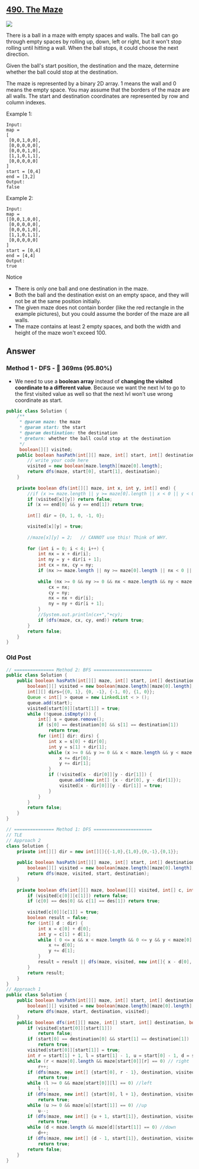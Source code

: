 ## [490. The Maze]()

![](https://github.com/weltond/DataStructure/blob/master/medium.PNG)

There is a ball in a maze with empty spaces and walls. The ball can go through empty spaces by rolling up, down, left or right, but it won't stop rolling until hitting a wall. When the ball stops, it could choose the next direction.

Given the ball's start position, the destination and the maze, determine whether the ball could stop at the destination.

The maze is represented by a binary 2D array. 1 means the wall and 0 means the empty space. You may assume that the borders of the maze are all walls. The start and destination coordinates are represented by row and column indexes.

Example 1:

```
Input:
map = 
[
 [0,0,1,0,0],
 [0,0,0,0,0],
 [0,0,0,1,0],
 [1,1,0,1,1],
 [0,0,0,0,0]
]
start = [0,4]
end = [3,2]
Output:
false
```

Example 2:

```
Input:
map = 
[[0,0,1,0,0],
 [0,0,0,0,0],
 [0,0,0,1,0],
 [1,1,0,1,1],
 [0,0,0,0,0]
]
start = [0,4]
end = [4,4]
Output:
true
```

Notice

- There is only one ball and one destination in the maze.
- Both the ball and the destination exist on an empty space, and they will not be at the same position initially.
- The given maze does not contain border (like the red rectangle in the example pictures), but you could assume the border of the maze are all walls.
- The maze contains at least 2 empty spaces, and both the width and height of the maze won't exceed 100.

## Answer
### Method 1 - DFS - :rocket: 369ms (95.80%)

- We need to use a **boolean array** instead of **changing the visited coordinate to a different value**. Because we want the next lvl to go to the first visited value as well so that the next lvl won't use wrong coordinate as start.

```java
public class Solution {
    /**
     * @param maze: the maze
     * @param start: the start
     * @param destination: the destination
     * @return: whether the ball could stop at the destination
     */
     boolean[][] visited;
    public boolean hasPath(int[][] maze, int[] start, int[] destination) {
        // write your code here
        visited = new boolean[maze.length][maze[0].length];
        return dfs(maze, start[0], start[1], destination);
    }
    
    private boolean dfs(int[][] maze, int x, int y, int[] end) {
        //if (x >= maze.length || y >= maze[0].length || x < 0 || y < 0 || maze[x][y] == 2) return false;
        if (visited[x][y]) return false;
        if (x == end[0] && y == end[1]) return true;
        
        int[] dir = {0, 1, 0, -1, 0};

        visited[x][y] = true;
        
        //maze[x][y] = 2;   // CANNOT use this! Think of WHY.
        
        for (int i = 0; i < 4; i++) {
            int nx = x + dir[i];
            int ny = y + dir[i + 1];
            int cx = nx, cy = ny;
            if (nx >= maze.length || ny >= maze[0].length || nx < 0 || ny < 0 || maze[nx][ny] != 0) continue;
            
            while (nx >= 0 && ny >= 0 && nx < maze.length && ny < maze[0].length && maze[nx][ny] == 0) {
                cx = nx;
                cy = ny;
                nx = nx + dir[i];
                ny = ny + dir[i + 1];
            }
            //System.out.println(cx+","+cy);
            if (dfs(maze, cx, cy, end)) return true;
        }
        return false;
    }
}
``` 

### Old Post

```java
// =============== Method 2: BFS ======================
public class Solution {
    public boolean hasPath(int[][] maze, int[] start, int[] destination) {
        boolean[][] visited = new boolean[maze.length][maze[0].length];
        int[][] dirs={{0, 1}, {0, -1}, {-1, 0}, {1, 0}};
        Queue < int[] > queue = new LinkedList < > ();
        queue.add(start);
        visited[start[0]][start[1]] = true;
        while (!queue.isEmpty()) {
            int[] s = queue.remove();
            if (s[0] == destination[0] && s[1] == destination[1])
                return true;
            for (int[] dir: dirs) {
                int x = s[0] + dir[0];
                int y = s[1] + dir[1];
                while (x >= 0 && y >= 0 && x < maze.length && y < maze[0].length && maze[x][y] == 0) {
                    x += dir[0];
                    y += dir[1];
                }
                if (!visited[x - dir[0]][y - dir[1]]) {
                    queue.add(new int[] {x - dir[0], y - dir[1]});
                    visited[x - dir[0]][y - dir[1]] = true;
                }
            }
        }
        return false;
    }
}

// =============== Method 1: DFS ======================
// TLE
// Approach 2
class Solution {
    private int[][] dir = new int[][]{{-1,0},{1,0},{0,-1},{0,1}};
    
    public boolean hasPath(int[][] maze, int[] start, int[] destination) {
        boolean[][] visited = new boolean[maze.length][maze[0].length];
        return dfs(maze, visited, start, destination);
    }
    
    private boolean dfs(int[][] maze, boolean[][] visited, int[] c, int[] des) {
        if (visited[c[0]][c[1]]) return false;
        if (c[0] == des[0] && c[1] == des[1]) return true;
        
        visited[c[0]][c[1]] = true;
        boolean result = false;
        for (int[] d : dir) {
            int x = c[0] + d[0];
            int y = c[1] + d[1];
            while ( 0 <= x && x < maze.length && 0 <= y && y < maze[0].length && maze[x][y] == 0) {
                x += d[0];
                y += d[1];
            }
            result = result || dfs(maze, visited, new int[]{ x - d[0], y - d[1]}, des);
        }
        return result;
    }
}
// Approach 1
public class Solution {
    public boolean hasPath(int[][] maze, int[] start, int[] destination) {
        boolean[][] visited = new boolean[maze.length][maze[0].length];
        return dfs(maze, start, destination, visited);
    }
    public boolean dfs(int[][] maze, int[] start, int[] destination, boolean[][] visited) {
        if (visited[start[0]][start[1]])
            return false;
        if (start[0] == destination[0] && start[1] == destination[1])
            return true;
        visited[start[0]][start[1]] = true;
        int r = start[1] + 1, l = start[1] - 1, u = start[0] - 1, d = start[0] + 1;
        while (r < maze[0].length && maze[start[0]][r] == 0) // right
            r++;
        if (dfs(maze, new int[] {start[0], r - 1}, destination, visited))
            return true;
        while (l >= 0 && maze[start[0]][l] == 0) //left
            l--;
        if (dfs(maze, new int[] {start[0], l + 1}, destination, visited))
            return true;
        while (u >= 0 && maze[u][start[1]] == 0) //up
            u--;
        if (dfs(maze, new int[] {u + 1, start[1]}, destination, visited))
            return true;
        while (d < maze.length && maze[d][start[1]] == 0) //down
            d++;
        if (dfs(maze, new int[] {d - 1, start[1]}, destination, visited))
            return true;
        return false;
    }
}
```
